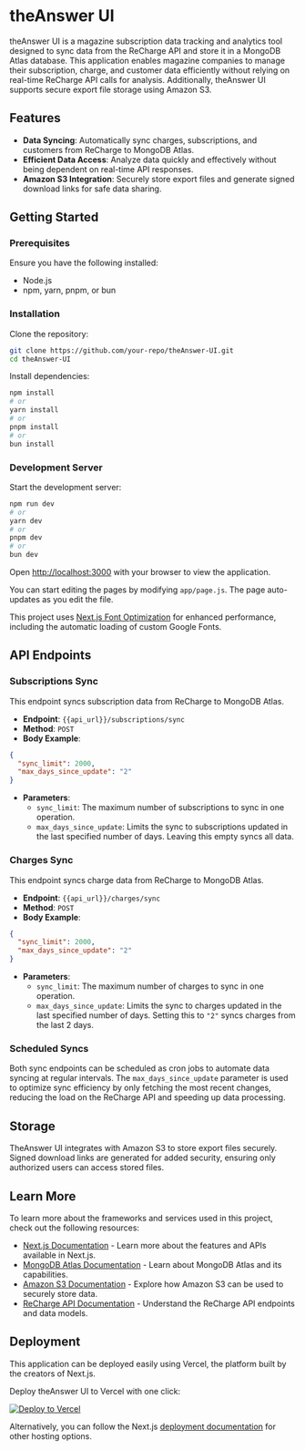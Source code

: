 # theAnswer UI

theAnswer UI is a magazine subscription data tracking and analytics tool designed to sync data from the ReCharge API and store it in a MongoDB Atlas database. This application enables magazine companies to manage their subscription, charge, and customer data efficiently without relying on real-time ReCharge API calls for analysis. Additionally, theAnswer UI supports secure export file storage using Amazon S3.

## Features

- **Data Syncing**: Automatically sync charges, subscriptions, and customers from ReCharge to MongoDB Atlas.
- **Efficient Data Access**: Analyze data quickly and effectively without being dependent on real-time API responses.
- **Amazon S3 Integration**: Securely store export files and generate signed download links for safe data sharing.

## Getting Started

### Prerequisites

Ensure you have the following installed:

- Node.js
- npm, yarn, pnpm, or bun

### Installation

Clone the repository:

```bash
git clone https://github.com/your-repo/theAnswer-UI.git
cd theAnswer-UI
```

Install dependencies:

```bash
npm install
# or
yarn install
# or
pnpm install
# or
bun install
```

### Development Server

Start the development server:

```bash
npm run dev
# or
yarn dev
# or
pnpm dev
# or
bun dev
```

Open [http://localhost:3000](http://localhost:3000) with your browser to view the application.

You can start editing the pages by modifying `app/page.js`. The page auto-updates as you edit the file.

This project uses [Next.js Font Optimization](https://nextjs.org/docs/basic-features/font-optimization) for enhanced performance, including the automatic loading of custom Google Fonts.

## API Endpoints

### Subscriptions Sync

This endpoint syncs subscription data from ReCharge to MongoDB Atlas.

- **Endpoint**: `{{api_url}}/subscriptions/sync`
- **Method**: `POST`
- **Body Example**:

```json
{
  "sync_limit": 2000,
  "max_days_since_update": "2"
}
```

- **Parameters**:
  - `sync_limit`: The maximum number of subscriptions to sync in one operation.
  - `max_days_since_update`: Limits the sync to subscriptions updated in the last specified number of days. Leaving this empty syncs all data.

### Charges Sync

This endpoint syncs charge data from ReCharge to MongoDB Atlas.

- **Endpoint**: `{{api_url}}/charges/sync`
- **Method**: `POST`
- **Body Example**:

```json
{
  "sync_limit": 2000,
  "max_days_since_update": "2"
}
```

- **Parameters**:
  - `sync_limit`: The maximum number of charges to sync in one operation.
  - `max_days_since_update`: Limits the sync to charges updated in the last specified number of days. Setting this to `"2"` syncs charges from the last 2 days.

### Scheduled Syncs

Both sync endpoints can be scheduled as cron jobs to automate data syncing at regular intervals. The `max_days_since_update` parameter is used to optimize sync efficiency by only fetching the most recent changes, reducing the load on the ReCharge API and speeding up data processing.

## Storage

TheAnswer UI integrates with Amazon S3 to store export files securely. Signed download links are generated for added security, ensuring only authorized users can access stored files.

## Learn More

To learn more about the frameworks and services used in this project, check out the following resources:

- [Next.js Documentation](https://nextjs.org/docs) - Learn more about the features and APIs available in Next.js.
- [MongoDB Atlas Documentation](https://docs.atlas.mongodb.com/) - Learn about MongoDB Atlas and its capabilities.
- [Amazon S3 Documentation](https://aws.amazon.com/s3/) - Explore how Amazon S3 can be used to securely store data.
- [ReCharge API Documentation](https://developer.rechargepayments.com/) - Understand the ReCharge API endpoints and data models.

## Deployment

This application can be deployed easily using Vercel, the platform built by the creators of Next.js.

Deploy theAnswer UI to Vercel with one click:

[![Deploy to Vercel](https://vercel.com/button)](https://vercel.com/new?utm_medium=default-template&filter=next.js&utm_source=create-next-app&utm_campaign=create-next-app-readme)

Alternatively, you can follow the Next.js [deployment documentation](https://nextjs.org/docs/deployment) for other hosting options.